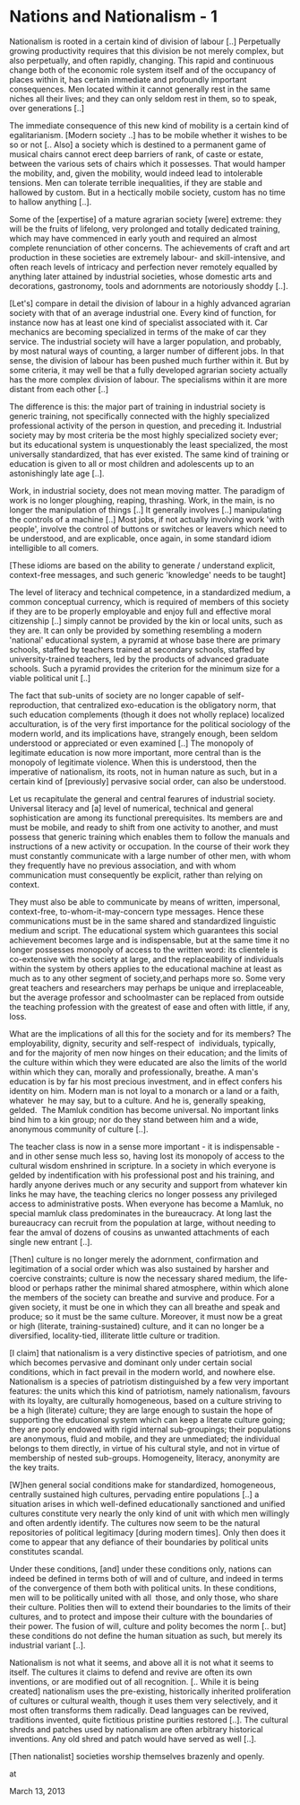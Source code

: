 # Nations and Nationalism - 1
Nationalism is rooted in a certain kind of division of labour [..] Perpetually growing productivity requires that this division be not merely complex, but also perpetually, and often rapidly, changing. This rapid and continuous change both of the economic role system itself and of the occupancy of places within it, has certain immediate and profoundly important consequences. Men located within it cannot generally rest in the same niches all their lives; and they can only seldom rest in them, so to speak, over generations [..] 

The immediate consequence of this new kind of mobility is a certain kind of egalitarianism. [Modern society ..] has to be mobile whether it wishes to be so or not [.. Also] a society which is destined to a permanent game of musical chairs cannot erect deep barriers of rank, of caste or estate, between the various sets of chairs which it possesses. That would hamper the mobility, and, given the mobility, would indeed lead to intolerable tensions. Men can tolerate terrible inequalities, if they are stable and hallowed by custom. But in a hectically mobile society, custom has no time to hallow anything [..].

Some of the [expertise] of a mature agrarian society [were] extreme: they will be the fruits of lifelong, very prolonged and totally dedicated training, which may have commenced in early youth and required an almost complete renunciation of other concerns. The achievements of craft and art production in these societies are extremely labour- and skill-intensive, and often reach levels of intricacy and perfection never remotely equalled by anything later attained by industrial societies, whose domestic arts and decorations, gastronomy, tools and adornments are notoriously shoddy [..].

[Let's] compare in detail the division of labour in a highly advanced agrarian society with that of an average industrial one. Every kind of function, for instance now has at least one kind of specialist associated with it. Car mechanics are becoming specialized in terms of the make of car they service. The industrial society will have a larger population, and probably, by most natural ways of counting, a larger number of different jobs. In that sense, the division of labour has been pushed much further within it. But by some criteria, it may well be that a fully developed agrarian society actually has the more complex division of labour. The specialisms within it are more distant from each other [..]

The difference is this: the major part of training in industrial society is generic training, not specifically connected with the highly specialized professional activity of the person in question, and preceding it. Industrial society may by most criteria be the most highly specialized society ever; but its educational system is unquestionably the least specialized, the most universally standardized, that has ever existed. The same kind of training or education is given to all or most children and adolescents up to an astonishingly late age [..].

Work, in industrial society, does not mean moving matter. The paradigm of work is no longer ploughing, reaping, thrashing. Work, in the main, is no longer the manipulation of things [..] It generally involves [..] manipulating the controls of a machine [..] Most jobs, if not actually involving work 'with people', involve the control of buttons or switches or leavers which need to be understood, and are explicable, once again, in some standard idiom intelligible to all comers.

[These idioms are based on the ability to generate / understand explicit, context-free messages, and such generic 'knowledge' needs to be taught]

The level of literacy and technical competence, in a standardized medium, a common conceptual currency, which is required of members of this society if they are to be properly employable and enjoy full and effective moral citizenship [..] simply cannot be provided by the kin or local units, such as they are. It can only be provided by something resembling a modern 'national' educational system, a pyramid at whose base there are primary schools, staffed by teachers trained at secondary schools, staffed by university-trained teachers, led by the products of advanced graduate schools. Such a pyramid provides the criterion for the minimum size for a viable political unit [..]

The fact that sub-units of society are no longer capable of self-reproduction, that centralized exo-education is the obligatory norm, that such education complements (though it does not wholly replace) localized acculturation, is of the very first importance for the political sociology of the modern world, and its implications have, strangely enough, been seldom understood or appreciated or even examined [..] The monopoly of legitimate education is now more important, more central than is the monopoly of legitimate violence. When this is understood, then the imperative of nationalism, its roots, not in human nature as such, but in a certain kind of [previously] pervasive social order, can also be understood.

Let us recapitulate the general and central fearures of industrial society. Universal literacy and [a] level of numerical, technical and general sophistication are among its functional prerequisites. Its members are and must be mobile, and ready to shift from one activity to another, and must possess that generic training which enables them to follow the manuals and instructions of a new activity or occupation. In the course of their work they must constantly communicate with a large number of other men, with whom they frequently have no previous association, and with whom communication must consequently be explicit, rather than relying on context.

They must also be able to communicate by means of written, impersonal, context-free, to-whom-it-may-concern type messages. Hence these communications must be in the same shared and standardized linguistic medium and script. The educational system which guarantees this social achievement becomes large and is indispensable, but at the same time it no longer possesses monopoly of access to the written word: its clientele is co-extensive with the society at large, and the replaceability of individuals within the system by others applies to the educational machine at least as much as to any other segment of society,and perhaps more so. Some very great teachers and researchers may perhaps be unique and irreplaceable, but the average professor and schoolmaster can be replaced from outside the teaching profession with the greatest of ease and often with little, if any, loss.

What are the implications of all this for the society and for its members? The employability, dignity, security and self-respect of  individuals, typically, and for the majority of men now hinges on their education; and the limits of the culture within which they were educated are also the limits of the world within which they can, morally and professionally, breathe. A man's education is by far his most precious investment, and in effect confers his identity on him. Modern man is not loyal to a monarch or a land or a faith, whatever  he may say, but to a culture. And he is, generally speaking, gelded.  The Mamluk condition has become universal. No important links bind him to a kin group; nor do they stand between him and a wide, anonymous community of culture [..]. 

The teacher class is now in a sense more important - it is indispensable - and in other sense much less so, having lost its monopoly of access to the cultural wisdom enshrined in scripture. In a society in which everyone is gelded by indentification with his professional post and his training, and hardly anyone derives much or any security and support from whatever kin links he may have, the teaching clerics no longer possess any privileged access to administrative posts. When everyone has become a Mamluk, no special mamluk class predominates in the bureaucracy. At long last the bureaucracy can recruit from the population at large, without needing to fear the amval of dozens of cousins as unwanted attachments of each single new entrant [..].

[Then] culture is no longer merely the adornment, confirmation and legitimation of a social order which was also sustained by harsher and coercive constraints; culture is now the necessary shared medium, the life-blood or perhaps rather the minimal shared atmosphere, within which alone the members of the society can breathe and survive and produce. For a given society, it must be one in which they can all breathe and speak and produce; so it must be the same culture. Moreover, it must now be a great or high (literate, training-sustained) culture, and it can no longer be a diversified, locality-tied, illiterate little culture or tradition.

[I claim] that nationalism is a very distinctive species of patriotism, and one which becomes pervasive and dominant only under certain social conditions, which in fact prevail in the modern world, and nowhere else. Nationalism is a species of patriotism distinguished by a few very important features: the units which this kind of patriotism, namely nationalism, favours with its loyalty, are culturally homogeneous, based on a culture striving to be a high (literate) culture; they are large enough to sustain the hope of supporting the educational system which can keep a literate culture going; they are poorly endowed with rigid internal sub-groupings; their populations are anonymous, fluid and mobile, and they are unmediated; the individual belongs to them directly, in virtue of his cultural style, and not in virtue of membership of nested sub-groups. Homogeneity, literacy, anonymity are the key traits.

[W]hen general social conditions make for standardized, homogeneous, centrally sustained high cultures, pervading entire populations [..] a situation arises in which well-defined educationally sanctioned and unified cultures constitute very nearly the only kind of unit with which men willingly and often ardently identify. The cultures now seem to be the natural repositories of political legitimacy [during modern times]. Only then does it come to appear that any defiance of their boundaries by political units constitutes scandal.

Under these conditions, [and] under these conditions only, nations can indeed be defined in terms both of will and of culture, and indeed in terms of the convergence of them both with political units. In these conditions, men will to be politically united with all  those, and only those, who share their culture. Polities then will to extend their boundaries to the limits of their cultures, and to protect and impose their culture with the boundaries of their power. The fusion of will, culture and polity becomes the norm [.. but] these conditions do not define the human situation as such, but merely its industrial variant [..].

Nationalism is not what it seems, and above all it is not what it seems to itself. The cultures it claims to defend and revive are often its own inventions, or are modified out of all recognition. [.. While it is being created] nationalism uses the pre-existing, historically inherited proliferation of cultures or cultural wealth, though it uses them very selectively, and it most often transforms them radically. Dead languages can be revived, traditions invented, quite fictitious pristine purities restored [..]. The cultural shreds and patches used by nationalism are often arbitrary historical inventions. Any old shred and patch would have served as well [..].

[Then nationalist] societies worship themselves brazenly and openly.










at

March 13, 2013















